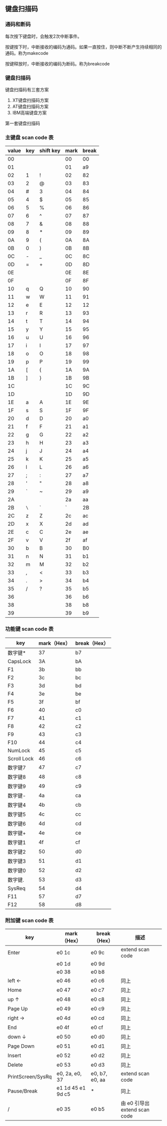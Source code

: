 ## 键盘扫描码

### 通码和断码

每次按下键盘时，会触发2次中断事件。

按键按下时，中断接收的编码为通码。如果一直按住，则中断不断产生持续相同的通码。称为makecode

按键释放时，中断接收的编码为断码。称为breakcode



### 键盘扫描码

键盘扫描码有三套方案

1. XT键盘扫描码方案
2. AT键盘扫描码方案
3. IBM高端键盘方案



第一套键盘扫描码

### 主键盘 scan code 表

| value| key | shift key   | mark |break |
| ----------- | -------- | --------- | ------- |------ |
| 00|         | | 00      | 00        |
| 01| <ESC>   |      | 01      | a9        |
| 02|1  |   !      | 02       | 82        |
| 03| 2    |   @    | 03       | 83        |
| 04| #  |3         | 04       | 84        |
| 05| 4  |   $      | 05       | 85        |
| 06| 5   |   %     | 06       | 86        |
| 07| 6   |   ^     | 07       | 87        |
| 08|  7  |   &     | 08       | 88        |
| 09| 8    |  *     | 09       | 89        |
|0A|9     |  (    | 0A       | 8A        |
| 0B|0    |    )   | 0B       | 8B        |
| 0C|  -  | _      | 0C      | 8C        |
| 0D|  = |  +        | 0D      | 8D        |
| 0E|  <Backspace>  |          | 0E      | 8E       |
| 0F| <tab>   |  | 0F      | 8F       |
| 10 | q      | Q   | 10       | 90        |
| 11  | w    | W | 11       | 91        |
| 12   | e   | E | 12       | 12        |
| 13   | r    | R | 13       | 93        |
| 14   | t   | T | 14       | 94        |
| 15    | y | Y | 15       | 95        |
| 16    | u | U | 16       | 96        |
| 17   | i  | I | 17       | 97        |
| 18  | o    | O | 18       | 98        |
| 19 | p   | P | 19       | 99        |
| 1A  | [   |   {  | 1A      | 9A        |
| 1B   | ]  |    }  | 1B      | 9B        |
| 1C    | <Enter>     |        | 1C    |9C|
|     1D        |  <Ctrl-L>        |          |  1D    | 9D     |
|     1E        | a       | A | 1E       | 9E        |
|     1F      | s        | S | 1F       | 9F        |
|     20      | d        | D | 20       | a0        |
|     21     | f         | F | 21       | a1        |
|     22     | g        | G | 22       | a2        |
|     23      | h       | H | 23       | a3        |
|     24     | j         | J | 24       | a4        |
|     25      | k       | K | 25       | a5        |
|     26     | l        | L | 26       | a6        |
|     27  |   ;      |   :    | 27       | a7        |
|     28    |  '  |  "     | 28       | a8        |
|     29     | ` |  ~       | 29       | a9        |
| 2A       | <Shift-L> | | 2a       | aa        |
| 2B    |  `\` | `| ` | 2B    | AB      |
| 2C      |z       | Z | 2c       | ac        |
| 2D | x       | X | 2d       | ad        |
| 2E| c       | C | 2e       | ae        |
| 2F| v      | V | 2f      | af       |
| 30| b     | B | 30       | B0      |
| 31| n         | N      | 31      |b1|
| 32| m         | M      | 32      |b2|
| 33| ,   |   <   | 33       | b3        |
| 34| .    |  > | 34       | b4        |
| 35| /    | ?   | 35       | b5        |
| 36| <Shift-R>|  | 36       | b6        |
| 38| <Alt-L>  |  | 38       | b8        |
| 39|<Space>   |  | 39       | b9        |




### 功能键 scan code 表

| **key** | **mark（Hex）** | **break（Hex）** |
| ------- | --------------- | ---------------- |
| 数字键* | 37              | b7               |
| CapsLock      | 3A          | bA            |
| F1      | 3b              | bb               |
| F2      | 3c              | bc               |
| F3      | 3d              | bd               |
| F4      | 3e              | be               |
| F5      | 3f              | bf               |
| F6      | 40              | c0               |
| F7      | 41              | c1               |
| F8      | 42              | c2               |
| F9      | 43              | c3               |
| F10     | 44              | c4               |
| NumLock | 45              | c5               |
| Scroll Lock       | 46                | c6               |
| 数字键7 | 47              | c7               |
| 数字键8 | 48              | c8               |
| 数字键9 | 49              | c9               |
| 数字键-    | 4a              | ca               |
| 数字键4 | 4b              | cb               |
| 数字键5    | 4c              | cc               |
| 数字键6 | 4d              | cd               |
| 数字键+    | 4e              | ce               |
| 数字键1 | 4f              | cf               |
| 数字键2 | 50              | d0               |
| 数字键3 | 51              | d1               |
| 数字键0 | 52              | d2               |
| 数字键. | 53              | d3               |
| SysReq| 54            | d4          |
| F11     | 57              | d7               |
| F12     | 58              | d8               |




### 附加键 scan code 表

| **key**           | **mark（Hex）**   | **break（Hex）** | **描述**         |
| ----------------- | ----------------- | ---------------- | ---------------- |
| Enter   | e0  1c          | e0 9c           | extend scan code              |
| <R-ctrl>  | e0 1d    | e0 9d     |   |
| <R-alt>   | e0 38    | e0 b8     |   |
| left ←            | e0 46             | e0 c6            | 同上             |
| Home              | e0 47             | e0 c7            | 同上             |
| up ↑              | e0 48             | e0 c8            | 同上             |
| Page Up           | e0 49             | e0 c9            | 同上             |
| right →           | e0 4d             | e0 cd            | 同上             |
| End               | e0 4f             | e0 cf            | 同上             |
| down ↓            | e0 50             | e0 d0            | 同上             |
| Page Down         | e0 51             | e0 d1            | 同上             |
| Insert            | e0 52             | e0 d2            | 同上             |
| Delete            | e0 53             | e0 d3            | 同上             |
| PrintScreen/SysRq | e0, 2a, e0, 37    | e0, b7, e0, aa   | extend scan code |
| Pause/Break       | e1 1d 45 e1 9d c5 | *                | 同上             |
| /       | e0 35           | e0 b5            | 由 e0 引导出 extend scan code |